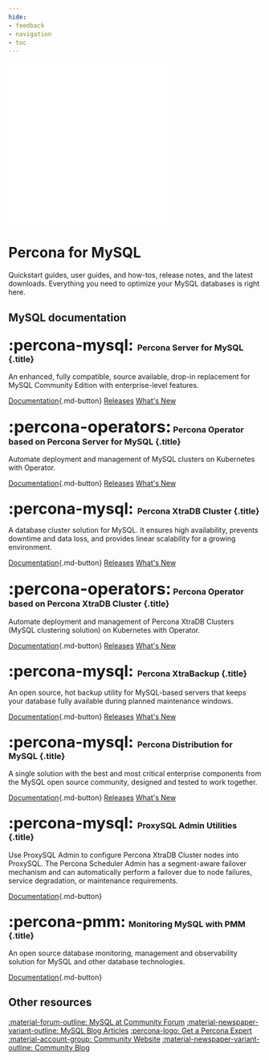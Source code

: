 ```yaml
---
hide:
- feedback
- navigation
- toc
---
```


<div class="landing" markdown>
<div class="splash header subpage mysql dark" markdown>

![Percona for MySQL logo](assets/logo-dark-mysql.svg)

# Percona for MySQL

Quickstart guides, user guides, and how-tos, release notes, and the latest downloads. Everything you need to optimize your MySQL databases is right here.

</div>
</div>

## MySQL documentation

<div data-grid markdown>
<div data-banner="mysql" markdown>

### <span style="font-size:1.875em;margin-right:0.125em">:percona-mysql:</span> Percona Server for MySQL {.title}

An enhanced, fully compatible, source available, drop-in replacement for MySQL Community Edition with enterprise-level features.

<div class="actions" markdown>

[Documentation](https://pmcf-percona.github.io/pxb-docs/){.md-button}
[Releases](#)
[What's New](#)

</div>
</div>
<div data-banner="operators" markdown>

### <span style="font-size:2em">:percona-operators:</span> Percona Operator based on Percona Server for MySQL {.title}

Automate deployment and management of MySQL clusters on Kubernetes with Operator.

<div class="actions" markdown>

[Documentation](https://pmcf-percona.github.io/pxb-docs/){.md-button}
[Releases](#)
[What's New](#)

</div>
</div>
<div data-banner="mysql" markdown>

### <span style="font-size:1.875em;margin-right:0.125em">:percona-mysql:</span> Percona XtraDB Cluster {.title}

A database cluster solution for MySQL.
It ensures high availability, prevents downtime and data loss, and provides linear scalability for a growing environment.

<div class="actions" markdown>

[Documentation](https://pmcf-percona.github.io/pxb-docs/){.md-button}
[Releases](#)
[What's New](#)

</div>
</div>
<div data-banner="operators" markdown>

### <span style="font-size:2em">:percona-operators:</span> Percona Operator based on Percona XtraDB Cluster {.title}

Automate deployment and management of Percona XtraDB Clusters (MySQL clustering solution) on Kubernetes with Operator.

<div class="actions" markdown>

[Documentation](https://pmcf-percona.github.io/pxb-docs/){.md-button}
[Releases](#)
[What's New](#)

</div>
</div>
<div data-banner="mysql" markdown>

### <span style="font-size:1.875em;margin-right:0.125em">:percona-mysql:</span> Percona XtraBackup {.title}

An open source, hot backup utility for MySQL-based servers that keeps your database fully available during planned maintenance windows.

<div class="actions" markdown>

[Documentation](https://pmcf-percona.github.io/pxb-docs/){.md-button}
[Releases](#)
[What's New](#)

</div>
</div>
<div data-banner="mysql" markdown>

### <span style="font-size:1.875em;margin-right:0.125em">:percona-mysql:</span> Percona Distribution for MySQL {.title}

A single solution with the best and most critical enterprise components from the MySQL open source community, designed and tested to work together.

<div class="actions" markdown>

[Documentation](https://pmcf-percona.github.io/pxb-docs/){.md-button}
[Releases](#)
[What's New](#)

</div>
</div>
<div data-banner="mysql" markdown>

### <span style="font-size:1.875em;margin-right:0.125em">:percona-mysql:</span> ProxySQL Admin Utilities {.title}

Use ProxySQL Admin to configure Percona XtraDB Cluster nodes into ProxySQL. The Percona Scheduler Admin has a segment-aware failover mechanism and can automatically perform a failover due to node failures, service degradation, or maintenance requirements.

<div class="actions" markdown>

[Documentation](#){.md-button}

</div>
</div>
<div data-banner="pmm" markdown>

### <span style="font-size:1.875em;margin-right:0.0625em">:percona-pmm:</span> Monitoring MySQL with PMM {.title}

An open source database monitoring, management and observability solution for MySQL and other database technologies.

<div class="actions" markdown>

[Documentation](https://docs.percona.com/percona-monitoring-and-management){.md-button}

</div>
</div>
</div>

## Other resources

<div data-resources markdown>

[:material-forum-outline: MySQL at Community Forum](#)
[:material-newspaper-variant-outline: MySQL Blog Articles](#)
[:percona-logo: Get a Percona Expert](#)
[:material-account-group: Community Website](#)
[:material-newspaper-variant-outline: Community Blog](#)

</div>
<br>